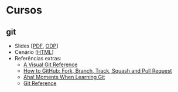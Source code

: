 # Cursos

## git

* Slides [[PDF](git/curso.pdf), [ODP](git/curso.odp)]
* Cenário [[HTML](git/cenario.md)]
* Referências extras:
  * [A Visual Git Reference](http://marklodato.github.io/visual-git-guide/index-en.html)
  * [How to GitHub: Fork, Branch, Track, Squash and Pull Request](https://gun.io/blog/how-to-github-fork-branch-and-pull-request/)
  * [Aha! Moments When Learning Git](http://betterexplained.com/articles/aha-moments-when-learning-git/)
  * [Git Reference](http://gitref.org/)
